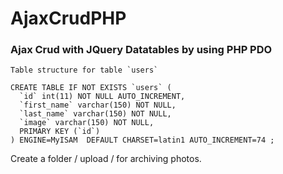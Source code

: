 # AjaxCrudPHP

### Ajax Crud with JQuery Datatables by using PHP PDO

```
Table structure for table `users`

CREATE TABLE IF NOT EXISTS `users` (
  `id` int(11) NOT NULL AUTO_INCREMENT,
  `first_name` varchar(150) NOT NULL,
  `last_name` varchar(150) NOT NULL,
  `image` varchar(150) NOT NULL,
  PRIMARY KEY (`id`)
) ENGINE=MyISAM  DEFAULT CHARSET=latin1 AUTO_INCREMENT=74 ;
```

Create a folder / upload / for archiving photos.
